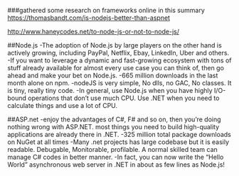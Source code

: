 ###gathered some research on frameworks online in this summary
https://thomasbandt.com/is-nodejs-better-than-aspnet

http://www.haneycodes.net/to-node-js-or-not-to-node-js/

##Node.js
-The adoption of Node.js by large players on the other hand is actively growing,
including PayPal, Netflix, Ebay, LinkedIn, Uber and others.
-If you want to leverage a dynamic and fast-growing ecosystem with tons of stuff 
already available for almost every use case you can think of, then go ahead and
make your bet on Node.js.
-665 million downloads in the last month alone on npm.
-nodeJS is very simple, No dlls, no GAC, No classes. It is tiny, really tiny code.
-In general, use Node.js when you have highly I/O-bound operations that don’t use
much CPU. Use .NET when you need to calculate things and use a lot of CPU.

##ASP.net
-enjoy the advantages of C#, F# and so on, then you’re doing nothing wrong with ASP.NET.
most things you need to build high-quality applications are already there in .NET.
-325 million total package downloads on NuGet at all times
-Many .net projects has large codebase but it is easily readable. Debugable, Monitorable, 
profilable. A normal skilled team can manage C# codes in better manner.
-In fact, you can now write the “Hello World” asynchronous web server in .NET 
in about as few lines as Node.js!
